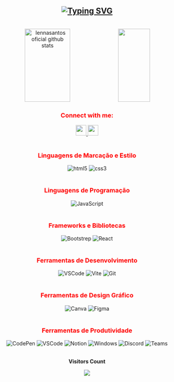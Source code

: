 
<div align="center">

  ## <span style="color: red;">[![Typing SVG](https://readme-typing-svg.herokuapp.com/?color=FF8C00&size=45&center=true&vCenter=true&width=1000&lines=<Olá,+Eu+Sou+Lorena!/>+:%29;<Desenvolvedora+Front-End/>+;<Hello,+I'm+Lorena!/>+:%29;<Front-End+Developer/>;)](https://git.io/typing-svg)</span>

  </br>
<!--
<p align="center">
  <a href="#">
    <img
      align="center" src="https://github-readme-streak-stats.herokuapp.com?user=lennasantos&theme=onedark&date_format=M%20j%5B%2C%20Y%5D&dates=737373&ring=DD8484&fire=E25822&stroke=00000000&currStreakNum=DD0D4F&currStreakLabel=A6A6A6&border=00000000&background=161B22" />
  </a>
</p>
-->
<div align="center">
  <img width="49%" height="195px" src="https://github-readme-stats.vercel.app/api?username=lennasantos&show_icons=true&count_private=true&hide_border=true&title_color=FF0000&icon_color=FFFAFA&text_color=FF8C00&bg_color=0d1117" alt="lennasantos oficial github stats" /> 

  <img width="41%" height="195px" src="https://github-readme-stats.vercel.app/api/top-langs/?username=lennasantos&layout=compact&hide_border=true&title_color=FF0000&text_color=FF8C00&bg_color=0d1117" />
</div>

  ### <span style="color: red;">Connect with me:</span>
  
  <div>
    <a href="https://www.linkedin.com/in/Lorena-Santos/" target="_blank">
      <img height="28" src="https://img.shields.io/badge/-LinkedIn-%230077B5?style=for-the-badge&logo=linkedin&logoColor=white" target="_blank">
    </a> 
    <a href="mailto:santos.lorena848@gmail.com" target="_blank">
      <img height="28" src="https://img.shields.io/badge/Gmail-D14836?style=for-the-badge&logo=gmail&logoColor=white">
    </a>
  </div>

  <br/>

  ### <span style="color: red;">Linguagens de Marcação e Estilo</span>
  <div style="display: inline_block">
    <img alt="html5" src="https://img.shields.io/badge/HTML5-E34F26?style=for-the-badge&logo=html5&logoColor=white"/>
    <img alt="css3" src="https://img.shields.io/badge/CSS3-1572B6?style=for-the-badge&logo=css3&logoColor=white"/>
  </div>

  <br/>

  ### <span style="color: red;">Linguagens de Programação</span>
  <div style="display: inline_block">
    <img alt="JavaScript" src="https://img.shields.io/badge/JavaScript-F7DF1E?style=for-the-badge&logo=javascript&logoColor=black"/>
  </div>

  <br/>

  ### <span style="color: red;">Frameworks e Bibliotecas</span>
  <div style="display: inline_block">
    <img alt="Bootstrep" src="https://img.shields.io/badge/Bootstrap-563D7C?style=for-the-badge&logo=bootstrap&logoColor=white"/>
    <img alt="React" src="https://img.shields.io/badge/React-20232A?style=for-the-badge&logo=react&logoColor=61DAFB"/>
  </div>

  <br/>

  ### <span style="color: red;">Ferramentas de Desenvolvimento</span>
  <div style="display: inline_block">
    <img alt="VSCode" src="https://img.shields.io/badge/Visual_Studio_Code-0078D4?style=for-the-badge&logo=visual%20studio%20code&logoColor=white"/>
    <img alt="Vite" src="https://img.shields.io/badge/Vite-B73BFE?style=for-the-badge&logo=vite&logoColor=FFD62E"/>
    <img alt="Git" src="https://img.shields.io/badge/GIT-E44C30?style=for-the-badge&logo=git&logoColor=white"/>
  </div>

  <br/>

  ### <span style="color: red;">Ferramentas de Design Gráfico</span>
  <div style="display: inline_block">
    <img alt="Canva" src="https://img.shields.io/badge/Canva-%2300C4CC.svg?&style=for-the-badge&logo=Canva&logoColor=white"/>
    <img alt="Figma" src="https://img.shields.io/badge/Figma-F24E1E?style=for-the-badge&logo=figma&logoColor=white"/>
  </div>

  <br/>

  ### <span style="color: red;">Ferramentas de Produtividade</span>
  <div style="display: inline_block">
    <img alt="CodePen" src="https://img.shields.io/badge/CodePen-%23000000.svg?style=for-the-badge&logo=CodePen&logoColor=white"/>
    <img alt="VSCode" src="https://img.shields.io/badge/Visual_Studio_Code-23114B?style=for-the-badge&logo=visualstudio&logoColor=white"/>
    <img alt="Notion" src="https://img.shields.io/badge/Notion-%23000000.svg?style=for-the-badge&logo=notion&logoColor=white"/>
    <img alt="Windows" src="https://img.shields.io/badge/Windows-%230078D6.svg?style=for-the-badge&logo=Windows&logoColor=white"/>
    <img alt="Discord" src="https://img.shields.io/badge/Discord-5865F2.svg?style=for-the-badge&logo=Discord&logoColor=white"/>
    <img alt="Teams" src="https://img.shields.io/badge/Microsoft%20Teams-6264A7.svg?logo=microsoftteams&style=for-the-badge&logoColor=fff"/>
  </div>

  <div align="center">
   <br><p align="center"> <b>Visitors Count</b></p>  
    <p align="center"><img align="center" src="https://profile-counter.glitch.me/{lorenasantos}/count.svg" /></p> 
  </div>
</div>


